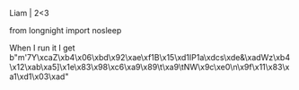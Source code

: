 Liam | 2<3

from longnight import nosleep

When I run it I get b"m'7Y\xcaZ\xb4\x06\xbd\x92\xae\xf1B\x15\xd1IP1a\xdcs\xde&\xadWz\xb4\x12\xab\xa5]\x1e\x83\x98\xc6\xa9\x89\t\xa9\tNW\x9c\xe0\n\x9f\x11\x83\xa1\xd1\x03\xad"
